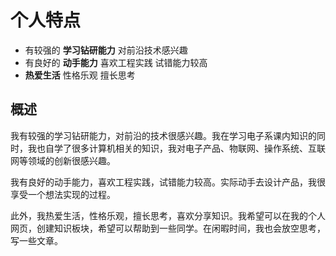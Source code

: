 # 个人特点

- 有较强的 **学习钻研能力** 对前沿技术感兴趣
- 有良好的 **动手能力** 喜欢工程实践 试错能力较高
- **热爱生活** 性格乐观 擅长思考 

## 概述
我有较强的学习钻研能力，对前沿的技术很感兴趣。我在学习电子系课内知识的同时，我也自学了很多计算机相关的知识，我对电子产品、物联网、操作系统、互联网等领域的创新很感兴趣。

我有良好的动手能力，喜欢工程实践，试错能力较高。实际动手去设计产品，我很享受一个想法实现的过程。

此外，我热爱生活，性格乐观，擅长思考，喜欢分享知识。我希望可以在我的个人网页，创建知识板块，希望可以帮助到一些同学。在闲暇时间，我也会放空思考，写一些文章。
